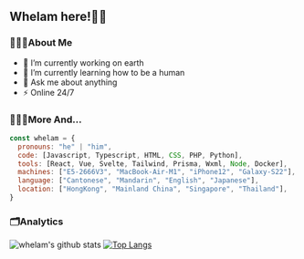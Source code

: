## Whelam here!👋🏿

### 👨🏿‍🦱About Me

- 🔭 I’m currently working on earth
- 🌱 I’m currently learning how to be a human
- 💬 Ask me about anything
- ⚡  Online 24/7

### 🧑🏿‍💻More And...

```javascript
const whelam = {
  pronouns: "he" | "him",
  code: [Javascript, Typescript, HTML, CSS, PHP, Python],
  tools: [React, Vue, Svelte, Tailwind, Prisma, Wxml, Node, Docker],
  machines: ["E5-2666V3", "MacBook-Air-M1", "iPhone12", "Galaxy-S22"],
  language: ["Cantonese", "Mandarin", "English", "Japanese"],
  location: ["HongKong", "Mainland China", "Singapore", "Thailand"],
}
```

### 🗂Analytics

![whelam's github stats](https://github-readme-stats.vercel.app/api/?username=whelamc&show_icons=true&hide_title=true&theme=tokyonight)
[![Top Langs](https://github-readme-stats.vercel.app/api/top-langs/?username=whelamc&layout=compact&theme=tokyonight)](https://github.com/whelamc/github-readme-stats)


